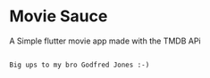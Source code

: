 # Movie Sauce

A Simple flutter movie app made with the TMDB APi

                                                                                                           Big ups to my bro Godfred Jones :-)
